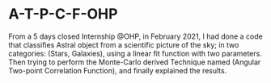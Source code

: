 # A-T-P-C-F-OHP
From a 5 days closed Internship @OHP, in February 2021, I had done a code that classifies Astral object from a scientific picture of the sky; in two categories: (Stars, Galaxies), using a linear fit function with two parameters. Then trying to perform the Monte-Carlo derived Technique named (Angular Two-point Correlation Function), and finally explained the results.
